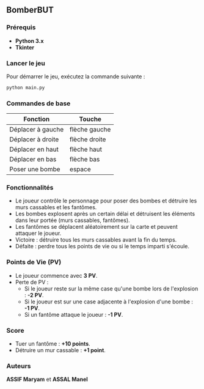 
## BomberBUT

### Prérequis
- **Python 3.x**
- **Tkinter** 

### Lancer le jeu
Pour démarrer le jeu, exécutez la commande suivante :
```bash
python main.py
```

### Commandes de base
| Fonction         | Touche |
|------------------|--------|
| Déplacer à gauche| flèche gauche |
| Déplacer à droite| flèche droite |
| Déplacer en haut | flèche haut |
| Déplacer en bas  | flèche bas |
| Poser une bombe  | espace |

### Fonctionnalités
- Le joueur contrôle le personnage pour poser des bombes et détruire les murs cassables et les fantômes.
- Les bombes explosent après un certain délai et détruisent les éléments dans leur portée (murs cassables, fantômes).
- Les fantômes se déplacent aléatoirement sur la carte et peuvent attaquer le joueur.
- Victoire : détruire tous les murs cassables avant la fin du temps.
- Défaite : perdre tous les points de vie ou si le temps imparti s'écoule.

### Points de Vie (PV)
- Le joueur commence avec **3 PV**.
- Perte de PV :
  - Si le joueur reste sur la même case qu'une bombe lors de l'explosion : **-2 PV**.
  - Si le joueur est sur une case adjacente à l'explosion d'une bombe : **-1 PV**.
  - Si un fantôme attaque le joueur : **-1 PV**.

### Score
- Tuer un fantôme : **+10 points**.
- Détruire un mur cassable : **+1 point**.

### Auteurs
**ASSIF Maryam** et **ASSAL Manel**
